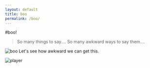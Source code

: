 ```yaml
---
layout: default
title: boo
permalink: /boo/
---
```


#boo!
>So many things to say....
>So many awkward ways to say them....

![boo](http://mizioko.github.io/images/boolizzard.jpg)
Let's see how awkward we can get this.


![player](http://mizioko.github.io/images/gifs/Adobe_20170827_145209.jpg)
